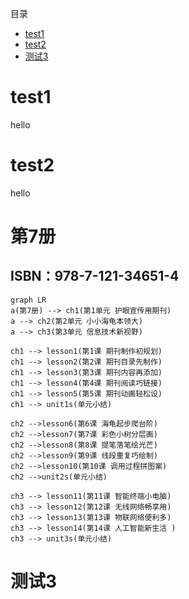 目录
- [test1](#test1)
- [test2](#test2)
- [测试3](#测试3)

# test1
hello

# test2 
hello
# 第7册
ISBN：978-7-121-34651-4
---
```mermaid
graph LR
a(第7册) --> ch1(第1单元 护眼宣传用期刊)
a --> ch2(第2单元 小小海龟本领大)
a --> ch3(第3单元 信息技术新视野)

ch1 --> lesson1(第1课 期刊制作初规划)
ch1 --> lesson2(第2课 期刊目录先制作)
ch1 --> lesson3(第3课 期刊内容再添加)
ch1 --> lesson4(第4课 期刊阅读巧链接)
ch1 --> lesson5(第5课 期刊动画轻松设)
ch1 --> unit1s(单元小结)

ch2 -->lesson6(第6课 海龟起步爬台阶)
ch2 -->lesson7(第7课 彩色小树分层画)
ch2 -->lesson8(第8课 提笔落笔绘光芒)
ch2 -->lesson9(第9课 线段重复巧绘制)
ch2 -->lesson10(第10课 调用过程拼图案)
ch2 -->unit2s(单元小结)

ch3 --> lesson11(第11课 智能终端小电脑)
ch3 --> lesson12(第12课 无线网络畅享用)
ch3 --> lesson13(第13课 物联网络便利多)
ch3 --> lesson14(第14课 人工智能新生活 )
ch3 --> unit3s(单元小结)

 ```
 
 # 测试3

